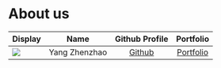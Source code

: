 # About us

Display |     Name      | Github Profile | Portfolio 
--------|:-------------:|:--------------:|:---------:
![](https://via.placeholder.com/100.png?text=Photo) | Yang Zhenzhao | [Github](https://github.com/Zhenzha0) | [Portfolio](team/Zhenzhao.md)

